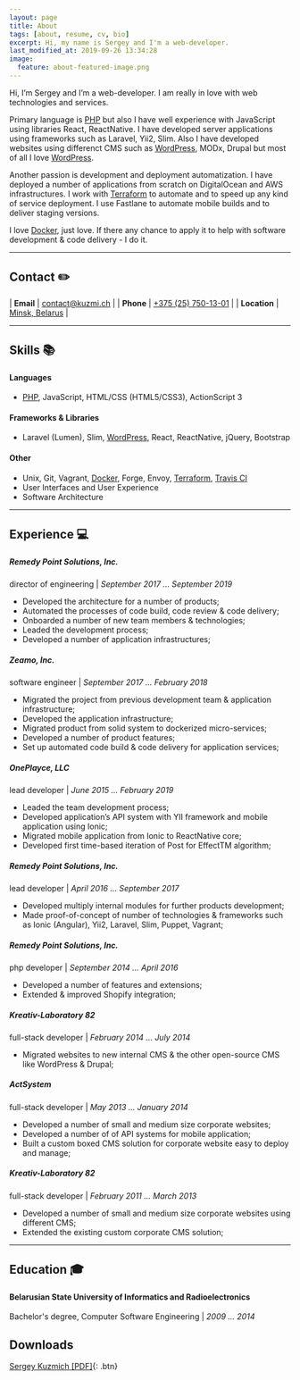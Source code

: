 ```yaml
---
layout: page
title: About
tags: [about, resume, cv, bio]
excerpt: Hi, my name is Sergey and I'm a web-developer.
last_modified_at: 2019-09-26 13:34:28
image:
  feature: about-featured-image.png
---
```


Hi, I’m Sergey and I’m a web-developer. I am really in love with web technologies and services.

Primary language is [PHP](/tags/#php) but also I have well experience with JavaScript using libraries React, ReactNative. I have developed server applications using frameworks such as Laravel, Yii2, Slim. Also I have developed websites using differenct CMS such as [WordPress](/tags/#wordpress), MODx, Drupal but most of all I love [WordPress](/tags/#wordpress).

Another passion is development and deployment automatization. I have deployed a number of applications from scratch on DigitalOcean and AWS infrastructures.
I work with [Terraform](/tags/#terraform) to automate and to speed up any kind of service deployment. I use Fastlane to automate mobile builds and to deliver staging versions.

I love [Docker](/tags/#docker), just love. If there any chance to apply it to help with software development & code delivery - I do it.

---

## Contact <span>✏️</span> ##

| **Email**     | [contact@kuzmi.ch](mailto:contact@kuzmi.ch)  |
| **Phone**     | [+375 (25) 750-13-01](callto:+375257501301)  |
| **Location**  | [Minsk, Belarus](https://goo.gl/maps/t5zytvJQqNJ2)  |

---

## Skills <span>📚</span> ##

#### Languages ####
* [PHP](/tags/#php), JavaScript, HTML/CSS (HTML5/CSS3), ActionScript 3

#### Frameworks & Libraries ####
* Laravel (Lumen), Slim, [WordPress](/tags/#wordpress), React, ReactNative, jQuery, Bootstrap

#### Other ####
* Unix, Git, Vagrant, [Docker](/tags/#docker), Forge, Envoy, [Terraform](/tags/#terraform), [Travis CI](/tags/#travis-ci)
* User Interfaces and User Experience
* Software Architecture

---

## Experience <span>💻</span> ##

##### Remedy Point Solutions, Inc. #####
director of engineering \| *September 2017 ... September 2019*

* Developed the architecture for a number of products;
* Automated the processes of code build, code review & code delivery;
* Onboarded a number of new team members & technologies;
* Leaded the development process;
* Developed a number of application infrastructures;

##### Zeamo, Inc. #####
software engineer \| *September 2017 ... February 2018*

* Migrated the project from previous development team & application infrastructure;
* Developed the application infrastructure;
* Migrated product from solid system to dockerized micro-services;
* Developed a number of product features;
* Set up automated code build & code delivery for application services;

##### OnePlayce, LLC #####
lead developer \| *June 2015 ... February 2019*

* Leaded the team development process;
* Developed application’s API system with YII framework and mobile application using Ionic;
* Migrated mobile application from Ionic to ReactNative core;
* Developed first time-based iteration of Post for EffectTM algorithm; 

##### Remedy Point Solutions, Inc. #####
lead developer \| *April 2016 ... September 2017*

* Developed multiply internal modules for further products development;
* Made proof-of-concept of number of technologies & frameworks such as Ionic (Angular), Yii2, Laravel, Slim, Puppet, Vagrant;

##### Remedy Point Solutions, Inc. #####
php developer \| *September 2014 ... April 2016*

* Developed a number of features and extensions;
* Extended & improved Shopify integration;

##### Kreativ-Laboratory 82 #####
full-stack developer \| *February 2014 ... July 2014*

* Migrated websites to new internal CMS & the other open-source CMS like WordPress & Drupal;

##### ActSystem #####
full-stack developer \| *May 2013 ... January 2014*

* Developed a number of small and medium size corporate websites;
* Developed a number of of API systems for mobile application;
* Built a custom boxed CMS solution for corporate website easy to deploy and manage;

##### Kreativ-Laboratory 82 #####
full-stack developer \| *February 2011 ... March 2013*

* Developed a number of small and medium size corporate websites using different CMS;
* Extended the existing custom corporate CMS solution;

---

## Education <span>🎓</span> ##

#### Belarusian State University of Informatics and Radioelectronics ####
Bachelor's degree, Computer Software Engineering \| *2009 ... 2014*

## Downloads ##

[Sergey Kuzmich [PDF]](/assets/media/Sergey%20Kuzmich.pdf){: .btn}
